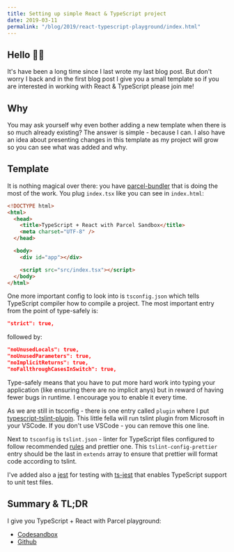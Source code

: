 ```yaml
---
title: Setting up simple React & TypeScript project
date: 2019-03-11
permalink: "/blog/2019/react-typescript-playground/index.html"
---
```


## Hello 👋🏻

It's have been a long time since I last wrote my last blog post.
But don't worry I back and in the first blog post I give you
a small template so if you are interested in working with React & TypeScript please join me!

## Why

You may ask yourself why even bother adding a new template
when there is so much already existing? The answer is simple - because I can.
I also have an idea about presenting changes in this template as my project will grow so you can
see what was added and why.

## Template

It is nothing magical over there: you have [parcel-bundler](https://parceljs.org) that is doing the most of the work. You plug `index.tsx` like you can see in `index.html`:

```html
<!DOCTYPE html>
<html>
  <head>
    <title>TypeScript + React with Parcel Sandbox</title>
    <meta charset="UTF-8" />
  </head>

  <body>
    <div id="app"></div>

    <script src="src/index.tsx"></script>
  </body>
</html>
```

One more important config to look into is `tsconfig.json` which tells TypeScript compiler how to compile a project. The most important entry from the point of type-safely is:

```json
"strict": true,
```

followed by:

```json
"noUnusedLocals": true,
"noUnusedParameters": true,
"noImplicitReturns": true,
"noFallthroughCasesInSwitch": true,
```

Type-safely means that you have to put more hard work into typing your application (like ensuring there are no implicit anys) but in reward of having fewer bugs in runtime. I encourage you to enable it every time.

As we are still in tsconfig - there is one entry called `plugin` where I put [typescript-tslint-plugin](https://github.com/Microsoft/typescript-tslint-plugin). This little fella will run tslint plugin from Microsoft in your VSCode. If you don't use VSCode - you can remove this one line.

Next to `tsconfig` is `tslint.json` - linter for TypeScript files configured to follow recommended [rules](https://github.com/palantir/tslint/blob/master/src/configs/recommended.ts) and prettier one. This `tslint-config-prettier` entry should be the last in `extends` array to ensure that prettier will format code according to tslint.

I've added also a [jest](https://jestjs.io/) for testing with [ts-jest](https://www.npmjs.com/package/ts-jest) that enables TypeScript support to unit test files.

## Summary & TL;DR

I give you TypeScript + React with Parcel playground:

- [Codesandbox](https://codesandbox.io/s/38lvk3x7l5)
- [Github](https://github.com/krzysztofzuraw-dot-com/react-typescript-parcel)
